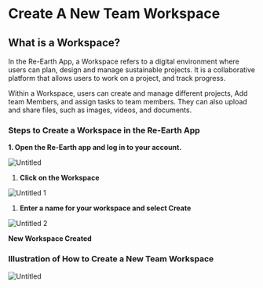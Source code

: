 # Create A New Team Workspace

## What is a Workspace?

In the Re-Earth App, a Workspace refers to a digital environment where users can plan, design and manage sustainable projects. It is a collaborative platform that allows users to work on a project, and track progress.

Within a Workspace, users can create and manage different projects, Add team Members, and assign tasks to team members. They can also upload and share files, such as images, videos, and documents.

### Steps to Create a Workspace in the Re-Earth App

**1. Open the Re-Earth app and log in to your account.**

![Untitled](https://github.com/CS-eukarya/User-Manual-English-/assets/154571156/55817720-bf41-4dff-9da0-2667b713107d)

1.  **Click on the Workspace**

![Untitled 1](https://github.com/CS-eukarya/User-Manual-English-/assets/154571156/d03f4cee-8299-4e6e-9933-e9c6000c527e)

1. **Enter a name for your workspace and select Create**

![Untitled 2](https://github.com/CS-eukarya/User-Manual-English-/assets/154571156/1599f531-cb42-4e20-baa2-e5426a54925e)

**New Workspace Created**          

### Illustration of How to Create a New Team Workspace

![Untitled](https://github.com/CS-eukarya/User-Manual-English-/assets/154571156/3a177cf4-de2d-4603-a46c-05422377fbf6)
